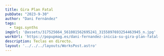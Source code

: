 ```yaml
---
title: Gira Plan Fatal
pubDate: "2023-9-30"
author: "Dani Fernández"
tags:
  - tags.synths
imgUrl: '@assets/317525664_561081562695241_3155897693254463945_n.jpg'
workUrl: 'https://popupmag.es/dani-fernandez-inicia-su-gira-plan-fatal-con-un-sold-out-en-madrid/'
description: Teclas en directo.
layout: '../../../layouts/WorksPost.astro'
---
```


